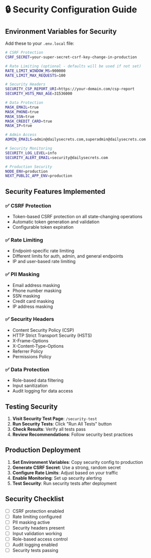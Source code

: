 # 🔒 Security Configuration Guide

## Environment Variables for Security

Add these to your `.env.local` file:

```bash
# CSRF Protection
CSRF_SECRET=your-super-secret-csrf-key-change-in-production

# Rate Limiting (optional - defaults will be used if not set)
RATE_LIMIT_WINDOW_MS=900000
RATE_LIMIT_MAX_REQUESTS=100

# Security Headers
SECURITY_CSP_REPORT_URI=https://your-domain.com/csp-report
SECURITY_HSTS_MAX_AGE=31536000

# Data Protection
MASK_EMAIL=true
MASK_PHONE=true
MASK_SSN=true
MASK_CREDIT_CARD=true
MASK_IP=true

# Admin Access
ADMIN_EMAILS=admin@dailysecrets.com,superadmin@dailysecrets.com

# Security Monitoring
SECURITY_LOG_LEVEL=info
SECURITY_ALERT_EMAIL=security@dailysecrets.com

# Production Security
NODE_ENV=production
NEXT_PUBLIC_APP_ENV=production
```

## Security Features Implemented

### ✅ **CSRF Protection**
- Token-based CSRF protection on all state-changing operations
- Automatic token generation and validation
- Configurable token expiration

### ✅ **Rate Limiting**
- Endpoint-specific rate limiting
- Different limits for auth, admin, and general endpoints
- IP and user-based rate limiting

### ✅ **PII Masking**
- Email address masking
- Phone number masking
- SSN masking
- Credit card masking
- IP address masking

### ✅ **Security Headers**
- Content Security Policy (CSP)
- HTTP Strict Transport Security (HSTS)
- X-Frame-Options
- X-Content-Type-Options
- Referrer Policy
- Permissions Policy

### ✅ **Data Protection**
- Role-based data filtering
- Input sanitization
- Audit logging for data access

## Testing Security

1. **Visit Security Test Page**: `/security-test`
2. **Run Security Tests**: Click "Run All Tests" button
3. **Check Results**: Verify all tests pass
4. **Review Recommendations**: Follow security best practices

## Production Deployment

1. **Set Environment Variables**: Copy security config to production
2. **Generate CSRF Secret**: Use a strong, random secret
3. **Configure Rate Limits**: Adjust based on your traffic
4. **Enable Monitoring**: Set up security alerting
5. **Test Security**: Run security tests after deployment

## Security Checklist

- [ ] CSRF protection enabled
- [ ] Rate limiting configured
- [ ] PII masking active
- [ ] Security headers present
- [ ] Input validation working
- [ ] Role-based access control
- [ ] Audit logging enabled
- [ ] Security tests passing
